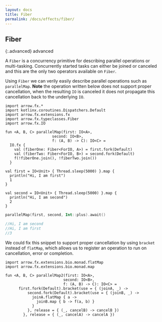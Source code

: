 ```yaml
---
layout: docs
title: Fiber
permalink: /docs/effects/fiber/
---
```


## Fiber

{:.advanced}
advanced

A `Fiber` is a concurrency primitive for describing parallel operations or multi-tasking.
Concurrently started tasks can either be joined or canceled and this are the only two operators available on `Fiber`.

Using `Fiber` we can verily easily describe parallel operations such as `parallelMap`.
**Note** the operation written below does not support proper cancellation,
when the resulting `IO` is canceled it does not propagate this cancellation back to the underlying `IO`.

```kotlin:ank
import arrow.fx.*
import kotlinx.coroutines.Dispatchers.Default
import arrow.fx.extensions.fx
import arrow.fx.typeclasses.Fiber
import arrow.fx.IO

fun <A, B, C> parallelMap(first: IO<A>,
                     second: IO<B>,
                     f: (A, B) -> C): IO<C> =
  IO.fx {
    val (fiberOne: Fiber<ForIO, A>) = first.fork(Default)
    val (fiberTwo: Fiber<ForIO, B>) = second.fork(Default)
    f(!fiberOne.join(), !fiberTwo.join())
  }

val first = IO<Unit> { Thread.sleep(5000) }.map {
  println("Hi, I am first")
  1
}

val second = IO<Unit> { Thread.sleep(5000) }.map {
  println("Hi, I am second")
  2
}
```

```kotlin
parallelMap(first, second, Int::plus).await()

//Hi, I am second
//Hi, I am first
//3
```

We could fix this snippet to support proper cancellation by using `bracket` instead of `flatMap`,
which allows us to register an operation to run on cancellation, error or completion.

```kotlin:ank
import arrow.fx.extensions.bio.monad.flatMap
import arrow.fx.extensions.bio.monad.map

fun <A, B, C> parallelMap2(first: IO<A>,
                          second: IO<B>,
                          f: (A, B) -> C): IO<C> =
      first.fork(Default).bracket(use = { (joinA, _) ->
          second.fork(Default).bracket(use = { (joinB, _) ->
            joinA.flatMap { a ->
              joinB.map { b -> f(a, b) }
            }
          }, release = { (_, cancelB) -> cancelB })
        }, release = { (_, cancelA) -> cancelA })
```


